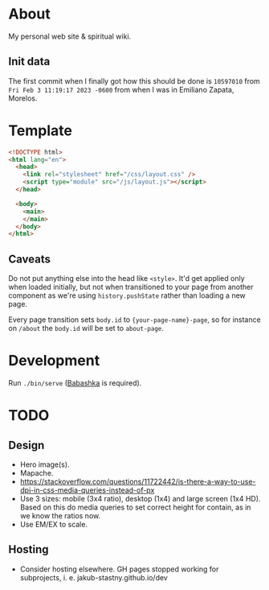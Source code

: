 # About

My personal web site & spiritual wiki.

## Init data

The first commit when I finally got how this should be done is `10597010` from `Fri Feb 3 11:19:17 2023 -0600` from when I was in Emiliano Zapata, Morelos.

# Template

```html
<!DOCTYPE html>
<html lang="en">
  <head>
    <link rel="stylesheet" href="/css/layout.css" />
    <script type="module" src="/js/layout.js"></script>
  </head>

  <body>
    <main>
    </main>
  </body>
</html>
```

## Caveats

Do not put anything else into the head like `<style>`. It'd get applied only when loaded initially, but not when transitioned to your page from another component as we're using `history.pushState` rather than loading a new page.

Every page transition sets `body.id` to `{your-page-name}-page`, so for instance on `/about` the `body.id` will be set to `about-page`.

# Development

Run `./bin/serve` ([Babashka](https://babashka.org) is required).

# TODO

## Design

- Hero image(s).
- Mapache.
- https://stackoverflow.com/questions/11722442/is-there-a-way-to-use-dpi-in-css-media-queries-instead-of-px
- Use 3 sizes: mobile (3x4 ratio), desktop (1x4) and large screen (1x4 HD). Based on this do media queries to set correct height for contain, as in we know the ratios now.
- Use EM/EX to scale.

## Hosting

- Consider hosting elsewhere. GH pages stopped working for subprojects, i. e. jakub-stastny.github.io/dev
